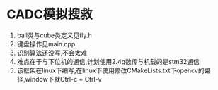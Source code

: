 # CADC模拟搜救

1. ball类与cube类定义见fly.h
2. 键盘操作见main.cpp
3. 识别算法还没写,不会太难
4. 难点在于与下位机的通信,计划使用2.4g数传与机载的是stm32通信
5. 该框架在linux下编写,在linux下使用修改CMakeLists.txt下opencv的路径,window下就Ctrl-c + Ctrl-v


